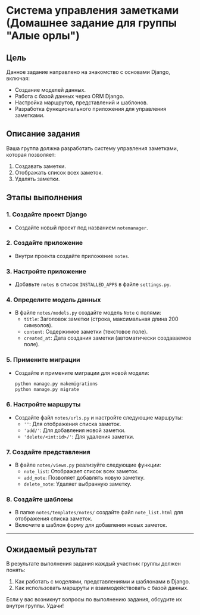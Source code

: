 
# Система управления заметками (Домашнее задание для группы "Алые орлы")

## Цель
Данное задание направлено на знакомство с основами Django, включая:

- Создание моделей данных.
- Работа с базой данных через ORM Django.
- Настройка маршрутов, представлений и шаблонов.
- Разработка функционального приложения для управления заметками.

## Описание задания
Ваша группа должна разработать систему управления заметками, которая позволяет:

1. Создавать заметки.
2. Отображать список всех заметок.
3. Удалять заметки.

## Этапы выполнения

### 1. Создайте проект Django
- Создайте новый проект под названием `notemanager`.

### 2. Создайте приложение
- Внутри проекта создайте приложение `notes`.

### 3. Настройте приложение
- Добавьте `notes` в список `INSTALLED_APPS` в файле `settings.py`.

### 4. Определите модель данных
- В файле `notes/models.py` создайте модель `Note` с полями:
  - `title`: Заголовок заметки (строка, максимальная длина 200 символов).
  - `content`: Содержимое заметки (текстовое поле).
  - `created_at`: Дата создания заметки (автоматически создаваемое поле).


### 5. Примените миграции
- Создайте и примените миграции для новой модели:
  ```bash
  python manage.py makemigrations
  python manage.py migrate
  ```

### 6. Настройте маршруты
- Создайте файл `notes/urls.py` и настройте следующие маршруты:
  - `''`: Для отображения списка заметок.
  - `'add/'`: Для добавления новой заметки.
  - `'delete/<int:id>/'`: Для удаления заметки.


### 7. Создайте представления
- В файле `notes/views.py` реализуйте следующие функции:
  - `note_list`: Отображает список всех заметок.
  - `add_note`: Позволяет добавлять новую заметку.
  - `delete_note`: Удаляет выбранную заметку.

### 8. Создайте шаблоны
- В папке `notes/templates/notes/` создайте файл `note_list.html` для отображения списка заметок.
- Включите в шаблон форму для добавления новых заметок.

---

## Ожидаемый результат
В результате выполнения задания каждый участник группы должен понять:

1. Как работать с моделями, представлениями и шаблонами в Django.
2. Как использовать маршруты и взаимодействовать с базой данных.

Если у вас возникнут вопросы по выполнению задания, обсудите их внутри группы. Удачи!
